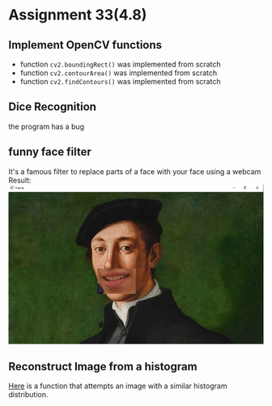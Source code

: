 # Assignment 33(4.8)
## Implement OpenCV functions
* function `cv2.boundingRect()` was implemented from scratch
* function `cv2.contourArea()` was implemented from scratch
* function `cv2.findContours()` was implemented from scratch
## Dice Recognition
the program has a bug
## funny face filter
It's a famous filter to replace parts of a face with your face using a webcam<br>
Result:<br>
![face filter](https://github.com/Mahdi1Taheri/Image_processing_PyL/blob/main/Assignment33/output/face_filter_output.png?raw=true)
## Reconstruct Image from a histogram
[Here](https://github.com/Mahdi1Taheri/Image_processing_PyL/blob/2159679ede10689ca8e863b851c4ff3d374f6af4/Assignment33/reconstruc_hist.py) is a function that attempts an image with a similar histogram distribution.

